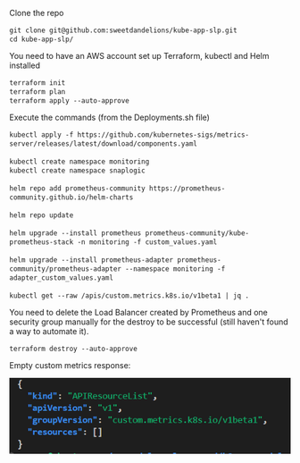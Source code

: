 Clone the repo

```
git clone git@github.com:sweetdandelions/kube-app-slp.git
cd kube-app-slp/
```
You need to have an AWS account set up
Terraform, kubectl and Helm installed

```
terraform init
terraform plan
terraform apply --auto-approve
```
Execute the commands (from the Deployments.sh file)
```
kubectl apply -f https://github.com/kubernetes-sigs/metrics-server/releases/latest/download/components.yaml

kubectl create namespace monitoring
kubectl create namespace snaplogic

helm repo add prometheus-community https://prometheus-community.github.io/helm-charts

helm repo update

helm upgrade --install prometheus prometheus-community/kube-prometheus-stack -n monitoring -f custom_values.yaml

helm upgrade --install prometheus-adapter prometheus-community/prometheus-adapter --namespace monitoring -f adapter_custom_values.yaml

kubectl get --raw /apis/custom.metrics.k8s.io/v1beta1 | jq .
```

You need to delete the Load Balancer created by Prometheus and one security group manually for the destroy to be successful (still haven't found a way to automate it). 
```
terraform destroy --auto-approve
```
Empty custom metrics response:

![Response](https://github.com/sweetdandelions/kube-app-slp/blob/main/Screenshot%202023-05-21%20221826.png)
